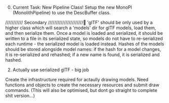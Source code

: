 


0. Current Task: New Pipeline Class!
    Setup the new MonoPl (MonolithPipeline) to use the DescBuffer class.




/////////// Secondary //////////////////////
'glTF' should be only used by a higher class which will search a 'models' dir for glTF 
models, load them, and then serialize them. Once a model is loaded and serialized, it should be written to a 
file in its serialized state, so models do not have to re-serialized each runtime - the serialized model is loaded 
instead. Hashes of the models should be stored alongside model names: if the hash for a model changes, it is 
re-serialized and rehashed;
if a new name is found, it is serialized and hashed.

2. Actually use serialized glTF - big job

Create the infrastructure required for actaully drawing models. Need functions and objects to create the 
necessary resources and submit draw commands. (This will also be optimised, but dont go straight to complete shit 
version...)
